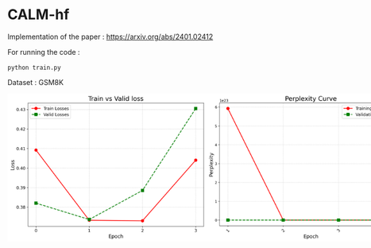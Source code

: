 # CALM-hf
Implementation of the paper : https://arxiv.org/abs/2401.02412

For running the code : 

```
python train.py
```

Dataset : GSM8K 

<div style="display: flex;">
    <img src="images/loss_curve.png" width="400" />
    <img src="images/perplexity_curve.png" width="400" />
</div>
